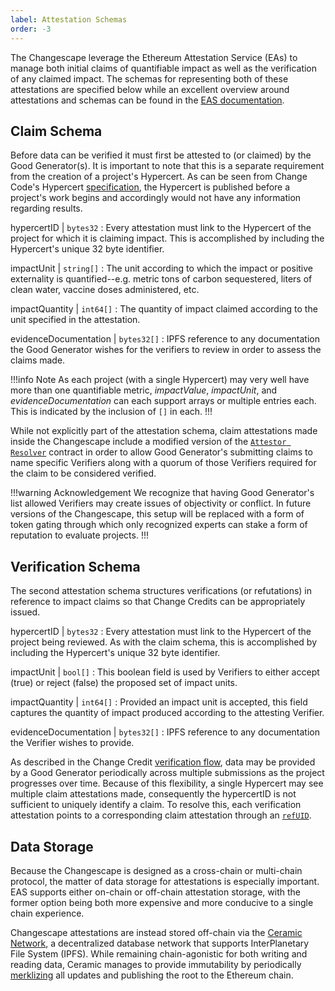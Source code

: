 ```yaml
---
label: Attestation Schemas
order: -3
---
```


The Changescape leverage the Ethereum Attestation Service (EAs) to manage both initial claims of quantifiable impact as well as the verification of any claimed impact. The schemas for representing both of these attestations are specified below while an excellent overview around attestations and schemas can be found in the [EAS documentation](https://docs.attest.org/docs/category/core-concepts).

## Claim Schema

Before data can be verified it must first be attested to (or claimed) by the Good Generator(s). It is important to note that this is a separate requirement from the creation of a project's Hypercert. As can be seen from Change Code's Hypercert [specification](./hypercerts.md), the Hypercert is published before a project's work begins and accordingly would not have any information regarding results.

hypercertID | `bytes32`
:   Every attestation must link to the Hypercert of the project for which it is claiming impact. This is accomplished by including the Hypercert's unique 32 byte identifier.

impactUnit | `string[]`
:   The unit according to which the impact or positive externality is quantified--e.g. metric tons of carbon sequestered, liters of clean water, vaccine doses administered, etc.

impactQuantity | `int64[]`
:   The quantity of impact claimed according to the unit specified in the attestation.

evidenceDocumentation | `bytes32[]`
:   IPFS reference to any documentation the Good Generator wishes for the verifiers to review in order to assess the claims made.

!!!info Note
As each project (with a single Hypercert) may very well have more than one quantifiable metric, *impactValue*, *impactUnit*, and *evidenceDocumentation* can each support arrays or multiple entries each. This is indicated by the inclusion of `[]` in each.
!!!

While not explicitly part of the attestation schema, claim attestations made inside the Changescape include a modified version of the [`Attestor Resolver`](https://docs.attest.org/docs/tutorials/resolver-contracts#attester-resolver) contract in order to allow Good Generator's submitting claims to name specific Verifiers along with a quorum of those Verifiers required for the claim to be considered verified.

!!!warning Acknowledgement
We recognize that having Good Generator's list allowed Verifiers may create issues of objectivity or conflict. In future versions of the Changescape, this setup will be replaced with a form of token gating through which only recognized experts can stake a form of reputation to evaluate projects. 
!!!

## Verification Schema

The second attestation schema structures verifications (or refutations) in reference to impact claims so that Change Credits can be appropriately issued.

hypercertID | `bytes32`
:   Every attestation must link to the Hypercert of the project being reviewed. As with the claim schema, this is accomplished by including the Hypercert's unique 32 byte identifier.

impactUnit | `bool[]`
:   This boolean field is used by Verifiers to either accept (true) or reject (false) the proposed set of impact units.

impactQuantity | `int64[]`
:   Provided an impact unit is accepted, this field captures the quantity of impact produced according to the attesting Verifier.

evidenceDocumentation | `bytes32[]`
:   IPFS reference to any documentation the Verifier wishes to provide.

As described in the Change Credit [verification flow](../change-credits/verification.md), data may be provided by a Good Generator periodically across multiple submissions as the project progresses over time. Because of this flexibility, a single Hypercert may see multiple claim attestations made, consequently the hypercertID is not sufficient to uniquely identify a claim. To resolve this, each verification attestation points to a corresponding claim attestation through an [`refUID`](https://docs.attest.org/docs/tutorials/referenced-attestations).

## Data Storage

Because the Changescape is designed as a cross-chain or multi-chain protocol, the matter of data storage for attestations is especially important. EAS supports either on-chain or off-chain attestation storage, with the former option being both more expensive and more conducive to a single chain experience.

Changescape attestations are instead stored off-chain via the [Ceramic Network](https://developers.ceramic.network/docs/introduction/intro), a decentralized database network that supports InterPlanetary File System (IPFS). While remaining chain-agonistic for both writing and reading data, Ceramic manages to provide immutability by periodically [merklizing](https://docs.attest.org/docs/tutorials/ceramic-storage#ceramic-as-a-data-ledger) all updates and publishing the root to the Ethereum chain.